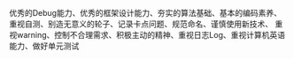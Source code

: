   
  优秀的Debug能力、优秀的框架设计能力、夯实的算法基础、基本的编码素养、重视自测、别造无意义的轮子、记录卡点问题、规范命名、谨慎使用新技术、
重视warning、控制不合理需求、积极主动的精神、重视日志Log、重视计算机英语能力、做好单元测试